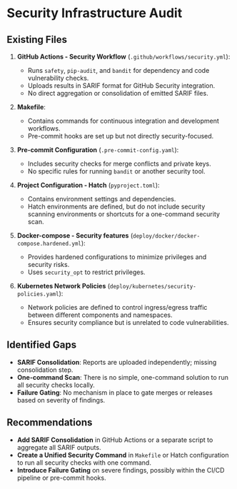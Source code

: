 # Security Infrastructure Audit

## Existing Files

1. **GitHub Actions - Security Workflow** (`.github/workflows/security.yml`):
   - Runs `safety`, `pip-audit`, and `bandit` for dependency and code vulnerability checks.
   - Uploads results in SARIF format for GitHub Security integration.
   - No direct aggregation or consolidation of emitted SARIF files.

2. **Makefile**:
   - Contains commands for continuous integration and development workflows.
   - Pre-commit hooks are set up but not directly security-focused.

3. **Pre-commit Configuration** (`.pre-commit-config.yaml`):
   - Includes security checks for merge conflicts and private keys.
   - No specific rules for running `bandit` or another security tool.

4. **Project Configuration - Hatch** (`pyproject.toml`):
   - Contains environment settings and dependencies.
   - Hatch environments are defined, but do not include security scanning environments or shortcuts for a one-command security scan.

5. **Docker-compose - Security features** (`deploy/docker/docker-compose.hardened.yml`):
   - Provides hardened configurations to minimize privileges and security risks.
   - Uses `security_opt` to restrict privileges.

6. **Kubernetes Network Policies** (`deploy/kubernetes/security-policies.yaml`):
   - Network policies are defined to control ingress/egress traffic between different components and namespaces.
   - Ensures security compliance but is unrelated to code vulnerabilities.

## Identified Gaps

- **SARIF Consolidation**: Reports are uploaded independently; missing consolidation step.
- **One-command Scan**: There is no simple, one-command solution to run all security checks locally.
- **Failure Gating**: No mechanism in place to gate merges or releases based on severity of findings.

## Recommendations

- **Add SARIF Consolidation** in GitHub Actions or a separate script to aggregate all SARIF outputs.
- **Create a Unified Security Command** in `Makefile` or Hatch configuration to run all security checks with one command.
- **Introduce Failure Gating** on severe findings, possibly within the CI/CD pipeline or pre-commit hooks.

